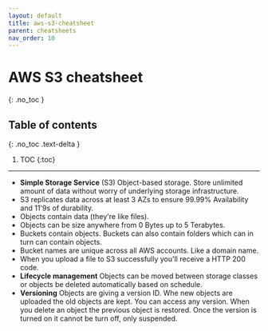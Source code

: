 ```yaml
---
layout: default
title: aws-s3-cheatsheet
parent: cheatsheets
nav_order: 10
---
```

# AWS S3 cheatsheet
{: .no_toc }

## Table of contents
{: .no_toc .text-delta }

1. TOC
{:toc}

---

- **Simple Storage Service** (S3) Object-based storage. Store unlimited amount of data without worry of underlying storage
    infrastructure.
- S3 replicates data across at least 3 AZs to ensure 99.99% Availability and 11'9s of durability.
- Objects contain data (they're like files).
- Objects can be size anywhere from 0 Bytes up to 5 Terabytes.
- Buckets contain objects. Buckets can also contain folders which can in turn can contain objects.
- Bucket names are unique across all AWS accounts. Like a domain name.
- When you upload a file to S3 successfully you'll receive a HTTP 200 code.
- **Lifecycle management** Objects can be moved between storage classes or objects be deleted automatically based on schedule.
- **Versioning** Objects are giving a version ID. Whe new objects are uploaded the old objects are kept. You can access any
    version. When you delete an object the previous object is restored. Once the version is turned on it cannot be turn off,
    only suspended.
